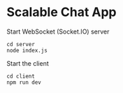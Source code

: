 # Scalable Chat App

Start WebSocket (Socket.IO) server

```
cd server
node index.js
```

Start the client

```
cd client
npm run dev
```

